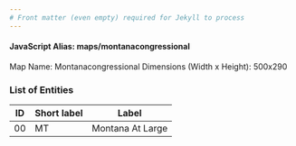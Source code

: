 ```yaml
---
# Front matter (even empty) required for Jekyll to process
---
```


#### JavaScript Alias: maps/montanacongressional

Map Name: Montanacongressional
Dimensions (Width x Height): 500x290





### List of Entities

ID | Short label | Label
---|---|---|
00|MT|Montana At Large

